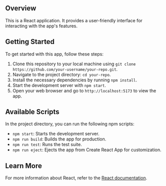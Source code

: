 ## Overview

This is a React application. It provides a user-friendly interface for interacting with the app's features.

## Getting Started

To get started with this app, follow these steps:

1. Clone this repository to your local machine using `git clone https://github.com/your-username/your-repo.git`.
2. Navigate to the project directory: `cd your-repo`.
3. Install the necessary dependencies by running `npm install`.
4. Start the development server with `npm start`.
5. Open your web browser and go to `http://localhost:5173` to view the app.

## Available Scripts

In the project directory, you can run the following npm scripts:

- `npm start`: Starts the development server.
- `npm run build`: Builds the app for production.
- `npm run test`: Runs the test suite.
- `npm run eject`: Ejects the app from Create React App for customization.


## Learn More

For more information about React, refer to the [React documentation](https://reactjs.org/).
